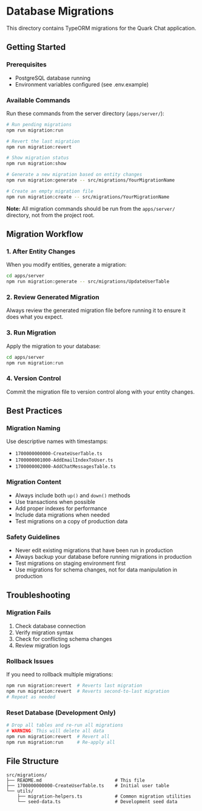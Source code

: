 # Database Migrations

This directory contains TypeORM migrations for the Quark Chat application.

## Getting Started

### Prerequisites
- PostgreSQL database running
- Environment variables configured (see .env.example)

### Available Commands

Run these commands from the server directory (`apps/server/`):

```bash
# Run pending migrations
npm run migration:run

# Revert the last migration
npm run migration:revert

# Show migration status
npm run migration:show

# Generate a new migration based on entity changes
npm run migration:generate -- src/migrations/YourMigrationName

# Create an empty migration file
npm run migration:create -- src/migrations/YourMigrationName
```

**Note:** All migration commands should be run from the `apps/server/` directory, not from the project root.

## Migration Workflow

### 1. After Entity Changes
When you modify entities, generate a migration:
```bash
cd apps/server
npm run migration:generate -- src/migrations/UpdateUserTable
```

### 2. Review Generated Migration
Always review the generated migration file before running it to ensure it does what you expect.

### 3. Run Migration
Apply the migration to your database:
```bash
cd apps/server
npm run migration:run
```

### 4. Version Control
Commit the migration file to version control along with your entity changes.

## Best Practices

### Migration Naming
Use descriptive names with timestamps:
- `1700000000000-CreateUserTable.ts`
- `1700000001000-AddEmailIndexToUser.ts`
- `1700000002000-AddChatMessagesTable.ts`

### Migration Content
- Always include both `up()` and `down()` methods
- Use transactions when possible
- Add proper indexes for performance
- Include data migrations when needed
- Test migrations on a copy of production data

### Safety Guidelines
- Never edit existing migrations that have been run in production
- Always backup your database before running migrations in production
- Test migrations on staging environment first
- Use migrations for schema changes, not for data manipulation in production

## Troubleshooting

### Migration Fails
1. Check database connection
2. Verify migration syntax
3. Check for conflicting schema changes
4. Review migration logs

### Rollback Issues
If you need to rollback multiple migrations:
```bash
npm run migration:revert  # Reverts last migration
npm run migration:revert  # Reverts second-to-last migration
# Repeat as needed
```

### Reset Database (Development Only)
```bash
# Drop all tables and re-run all migrations
# WARNING: This will delete all data
npm run migration:revert  # Revert all
npm run migration:run     # Re-apply all
```

## File Structure
```
src/migrations/
├── README.md                           # This file
├── 1700000000000-CreateUserTable.ts    # Initial user table
└── utils/
    ├── migration-helpers.ts            # Common migration utilities
    └── seed-data.ts                    # Development seed data
```
